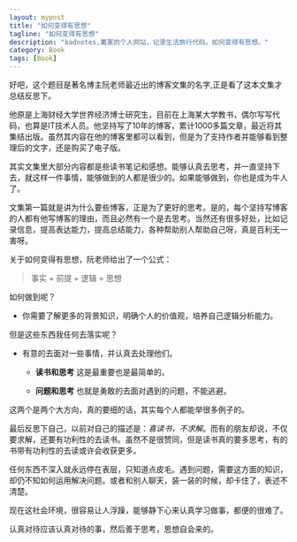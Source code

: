 ```yaml
---
layout: mypost
title: "如何变得有思想"
tagline: "如何变得有思想"
description: "badnotes,萬軍的个人网站，记录生活旅行代码。如何变得有思想。"
category: Book
tags: [Book]
---
```





好吧，这个题目是著名博主阮老师最近出的博客文集的名字,正是看了这本文集才总结反思下。

他原是上海财经大学世界经济博士研究生，目前在上海某大学教书，偶尔写写代码，也算是IT技术人员。他坚持写了10年的博客，累计1000多篇文章，最近将其集结出版。虽然其内容在他的博客里都可以看到，但是为了支持作者并能够看到整理后的文字，还是购买了电子版。

其实文集里大部分内容都是些读书笔记和感想。能够认真去思考，并一直坚持下去，就这样一件事情，能够做到的人都是很少的。如果能够做到，你也是成为牛人了。

文集第一篇就是讲为什么要些博客，正是为了更好的思考。是的，每个坚持写博客的人都有他写博客的理由，而且必然有一个是去思考。当然还有很多好处，比如记录信息，提高表达能力，提高总结能力，各种帮助别人帮助自己呀，真是百利无一害呀。

关于如何变得有思想，阮老师给出了一个公式：

> 事实 + 前提 + 逻辑 = 思想

如何做到呢？

* 你需要了解更多的背景知识，明确个人的价值观，培养自己逻辑分析能力。

但是这些东西我任何去落实呢？

* 有意的去面对一些事情，并认真去处理他们。

  * **读书和思考** 这是最重要也是最简单的。

  * **问题和思考** 也就是勇敢的去面对遇到的问题，不能逃避。

这两个是两个大方向，真的要细的话，其实每个人都能举很多例子的。

最后反思下自己，以前对自己的描述是：*喜读书，不求解*。而有的朋友却说，不仅要求解，还要有功利性的去读书。虽然不是很赞同，但是读书真的要多思考，有的书带有功利性的去读或许会收获更多。

任何东西不深入就永远停在表层，只知道点皮毛。遇到问题，需要这方面的知识，却仍不知如何运用解决问题。或者和别人聊天，装一装的时候，却卡住了，表述不清楚。

现在这社会环境，很容易让人浮躁，能够静下心来认真学习做事，都便的很难了。

认真对待应该认真对待的事，然后善于思考，思想自会来的。